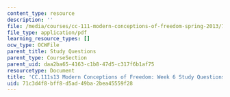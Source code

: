 ```yaml
---
content_type: resource
description: ''
file: /media/courses/cc-111-modern-conceptions-of-freedom-spring-2013/71c3d4f8bff8d5ad49ba2bea45559f28_MITCC_111F12_Week6Ques.pdf
file_type: application/pdf
learning_resource_types: []
ocw_type: OCWFile
parent_title: Study Questions
parent_type: CourseSection
parent_uid: daa2ba65-4163-c1b8-47d5-c317f6b1af75
resourcetype: Document
title: 'CC.111s13 Modern Conceptions of Freedom: Week 6 Study Questions'
uid: 71c3d4f8-bff8-d5ad-49ba-2bea45559f28
---
```

